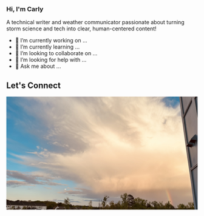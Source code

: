 ### Hi, I'm Carly

A technical writer and weather communicator passionate about turning storm science and tech into clear, human-centered content!

- 🔭 I’m currently working on ...
- 🌱 I’m currently learning ...
- 👯 I’m looking to collaborate on ...
- 🤔 I’m looking for help with ...
- 💬 Ask me about ...
## Let's Connect 

![Clouds Image](Clouds.jpg)
